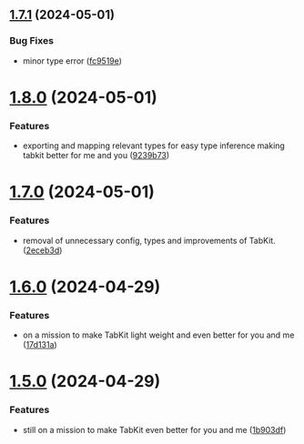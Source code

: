 ## [1.7.1](https://github.com/xosnrdev/tabkit/compare/v1.8.0...v1.7.1) (2024-05-01)


### Bug Fixes

* minor type error ([fc9519e](https://github.com/xosnrdev/tabkit/commit/fc9519ee445e87c56a0dffb87a49f871ecf6ae02))



# [1.8.0](https://github.com/xosnrdev/tabkit/compare/v1.7.0...v1.8.0) (2024-05-01)


### Features

* exporting and mapping relevant types for easy type inference making tabkit better for me and you ([9239b73](https://github.com/xosnrdev/tabkit/commit/9239b7355fdab2e6c63117db0f4cc1a84606b120))



# [1.7.0](https://github.com/xosnrdev/tabkit/compare/v1.6.0...v1.7.0) (2024-05-01)


### Features

*  removal of unnecessary config, types and improvements of  TabKit. ([2eceb3d](https://github.com/xosnrdev/tabkit/commit/2eceb3d4997c9a17c256d9b736e0afbf055c2514))



# [1.6.0](https://github.com/xosnrdev/tabkit/compare/v1.5.0...v1.6.0) (2024-04-29)


### Features

* on a mission to make TabKit light weight and even better for you and me ([17d131a](https://github.com/xosnrdev/tabkit/commit/17d131a64e6d0d55bf60cd6f112c1fa45bf44858))



# [1.5.0](https://github.com/xosnrdev/tabkit/compare/v1.4.0...v1.5.0) (2024-04-29)


### Features

* still on a mission to make TabKit even better for you and me ([1b903df](https://github.com/xosnrdev/tabkit/commit/1b903df897558e044ed3b2d2a1bbb345c0eaf23d))



